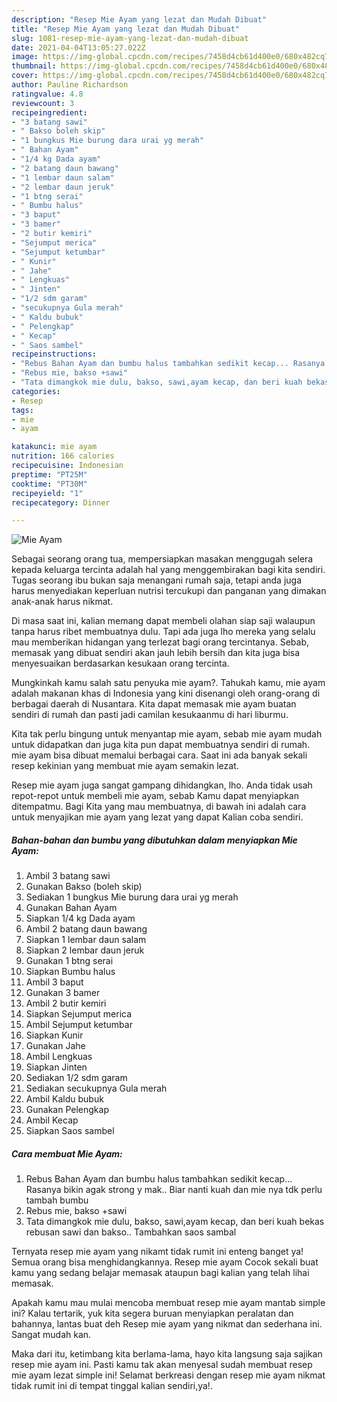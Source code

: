 ```yaml
---
description: "Resep Mie Ayam yang lezat dan Mudah Dibuat"
title: "Resep Mie Ayam yang lezat dan Mudah Dibuat"
slug: 1081-resep-mie-ayam-yang-lezat-dan-mudah-dibuat
date: 2021-04-04T13:05:27.022Z
image: https://img-global.cpcdn.com/recipes/7458d4cb61d400e0/680x482cq70/mie-ayam-foto-resep-utama.jpg
thumbnail: https://img-global.cpcdn.com/recipes/7458d4cb61d400e0/680x482cq70/mie-ayam-foto-resep-utama.jpg
cover: https://img-global.cpcdn.com/recipes/7458d4cb61d400e0/680x482cq70/mie-ayam-foto-resep-utama.jpg
author: Pauline Richardson
ratingvalue: 4.8
reviewcount: 3
recipeingredient:
- "3 batang sawi"
- " Bakso boleh skip"
- "1 bungkus Mie burung dara urai yg merah"
- " Bahan Ayam"
- "1/4 kg Dada ayam"
- "2 batang daun bawang"
- "1 lembar daun salam"
- "2 lembar daun jeruk"
- "1 btng serai"
- " Bumbu halus"
- "3 baput"
- "3 bamer"
- "2 butir kemiri"
- "Sejumput merica"
- "Sejumput ketumbar"
- " Kunir"
- " Jahe"
- " Lengkuas"
- " Jinten"
- "1/2 sdm garam"
- "secukupnya Gula merah"
- " Kaldu bubuk"
- " Pelengkap"
- " Kecap"
- " Saos sambel"
recipeinstructions:
- "Rebus Bahan Ayam dan bumbu halus tambahkan sedikit kecap... Rasanya bikin agak strong y mak.. Biar nanti kuah dan mie nya tdk perlu tambah bumbu"
- "Rebus mie, bakso +sawi"
- "Tata dimangkok mie dulu, bakso, sawi,ayam kecap, dan beri kuah bekas rebusan sawi dan bakso.. Tambahkan saos sambal"
categories:
- Resep
tags:
- mie
- ayam

katakunci: mie ayam 
nutrition: 166 calories
recipecuisine: Indonesian
preptime: "PT25M"
cooktime: "PT30M"
recipeyield: "1"
recipecategory: Dinner

---
```



![Mie Ayam](https://img-global.cpcdn.com/recipes/7458d4cb61d400e0/680x482cq70/mie-ayam-foto-resep-utama.jpg)

Sebagai seorang orang tua, mempersiapkan masakan menggugah selera kepada keluarga tercinta adalah hal yang menggembirakan bagi kita sendiri. Tugas seorang ibu bukan saja menangani rumah saja, tetapi anda juga harus menyediakan keperluan nutrisi tercukupi dan panganan yang dimakan anak-anak harus nikmat.

Di masa  saat ini, kalian memang dapat membeli olahan siap saji walaupun tanpa harus ribet membuatnya dulu. Tapi ada juga lho mereka yang selalu mau memberikan hidangan yang terlezat bagi orang tercintanya. Sebab, memasak yang dibuat sendiri akan jauh lebih bersih dan kita juga bisa menyesuaikan berdasarkan kesukaan orang tercinta. 



Mungkinkah kamu salah satu penyuka mie ayam?. Tahukah kamu, mie ayam adalah makanan khas di Indonesia yang kini disenangi oleh orang-orang di berbagai daerah di Nusantara. Kita dapat memasak mie ayam buatan sendiri di rumah dan pasti jadi camilan kesukaanmu di hari liburmu.

Kita tak perlu bingung untuk menyantap mie ayam, sebab mie ayam mudah untuk didapatkan dan juga kita pun dapat membuatnya sendiri di rumah. mie ayam bisa dibuat memalui berbagai cara. Saat ini ada banyak sekali resep kekinian yang membuat mie ayam semakin lezat.

Resep mie ayam juga sangat gampang dihidangkan, lho. Anda tidak usah repot-repot untuk membeli mie ayam, sebab Kamu dapat menyiapkan ditempatmu. Bagi Kita yang mau membuatnya, di bawah ini adalah cara untuk menyajikan mie ayam yang lezat yang dapat Kalian coba sendiri.

<!--inarticleads1-->

##### Bahan-bahan dan bumbu yang dibutuhkan dalam menyiapkan Mie Ayam:

1. Ambil 3 batang sawi
1. Gunakan  Bakso (boleh skip)
1. Sediakan 1 bungkus Mie burung dara urai yg merah
1. Gunakan  Bahan Ayam
1. Siapkan 1/4 kg Dada ayam
1. Ambil 2 batang daun bawang
1. Siapkan 1 lembar daun salam
1. Siapkan 2 lembar daun jeruk
1. Gunakan 1 btng serai
1. Siapkan  Bumbu halus
1. Ambil 3 baput
1. Gunakan 3 bamer
1. Ambil 2 butir kemiri
1. Siapkan Sejumput merica
1. Ambil Sejumput ketumbar
1. Siapkan  Kunir
1. Gunakan  Jahe
1. Ambil  Lengkuas
1. Siapkan  Jinten
1. Sediakan 1/2 sdm garam
1. Sediakan secukupnya Gula merah
1. Ambil  Kaldu bubuk
1. Gunakan  Pelengkap
1. Ambil  Kecap
1. Siapkan  Saos sambel




<!--inarticleads2-->

##### Cara membuat Mie Ayam:

1. Rebus Bahan Ayam dan bumbu halus tambahkan sedikit kecap... Rasanya bikin agak strong y mak.. Biar nanti kuah dan mie nya tdk perlu tambah bumbu
1. Rebus mie, bakso +sawi
1. Tata dimangkok mie dulu, bakso, sawi,ayam kecap, dan beri kuah bekas rebusan sawi dan bakso.. Tambahkan saos sambal




Ternyata resep mie ayam yang nikamt tidak rumit ini enteng banget ya! Semua orang bisa menghidangkannya. Resep mie ayam Cocok sekali buat kamu yang sedang belajar memasak ataupun bagi kalian yang telah lihai memasak.

Apakah kamu mau mulai mencoba membuat resep mie ayam mantab simple ini? Kalau tertarik, yuk kita segera buruan menyiapkan peralatan dan bahannya, lantas buat deh Resep mie ayam yang nikmat dan sederhana ini. Sangat mudah kan. 

Maka dari itu, ketimbang kita berlama-lama, hayo kita langsung saja sajikan resep mie ayam ini. Pasti kamu tak akan menyesal sudah membuat resep mie ayam lezat simple ini! Selamat berkreasi dengan resep mie ayam nikmat tidak rumit ini di tempat tinggal kalian sendiri,ya!.

